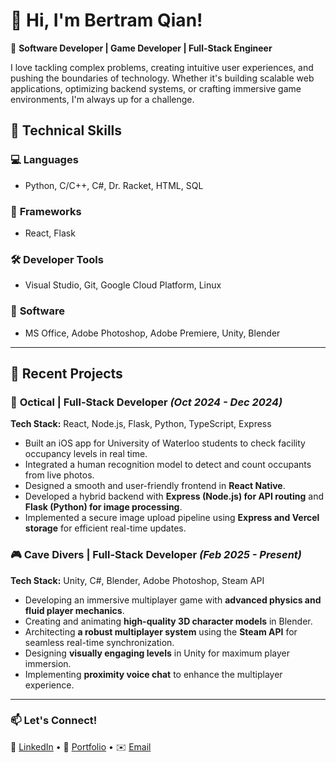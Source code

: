 # 👋 Hi, I'm Bertram Qian!  

🚀 **Software Developer | Game Developer | Full-Stack Engineer**  

I love tackling complex problems, creating intuitive user experiences, and pushing the boundaries of technology. Whether it's building scalable web applications, optimizing backend systems, or crafting immersive game environments, I'm always up for a challenge.  

## 🔧 Technical Skills  

### 💻 **Languages**  
- Python, C/C++, C#, Dr. Racket, HTML, SQL  

### 🚀 **Frameworks**  
- React, Flask  

### 🛠️ **Developer Tools**  
- Visual Studio, Git, Google Cloud Platform, Linux  

### 🎨 **Software**  
- MS Office, Adobe Photoshop, Adobe Premiere, Unity, Blender  

---  

## 📌 **Recent Projects**  

### 🎯 **Octical** | Full-Stack Developer *(Oct 2024 - Dec 2024)*  
**Tech Stack:** React, Node.js, Flask, Python, TypeScript, Express  
- Built an iOS app for University of Waterloo students to check facility occupancy levels in real time.  
- Integrated a human recognition model to detect and count occupants from live photos.  
- Designed a smooth and user-friendly frontend in **React Native**.  
- Developed a hybrid backend with **Express (Node.js) for API routing** and **Flask (Python) for image processing**.  
- Implemented a secure image upload pipeline using **Express and Vercel storage** for efficient real-time updates.  

### 🎮 **Cave Divers** | Full-Stack Developer *(Feb 2025 - Present)*  
**Tech Stack:** Unity, C#, Blender, Adobe Photoshop, Steam API  
- Developing an immersive multiplayer game with **advanced physics and fluid player mechanics**.  
- Creating and animating **high-quality 3D character models** in Blender.  
- Architecting **a robust multiplayer system** using the **Steam API** for seamless real-time synchronization.  
- Designing **visually engaging levels** in Unity for maximum player immersion.  
- Implementing **proximity voice chat** to enhance the multiplayer experience.  

---  

### 📫 **Let's Connect!**  
🔗 [LinkedIn](#) • 📂 [Portfolio](#) • ✉️ [Email](#)  
